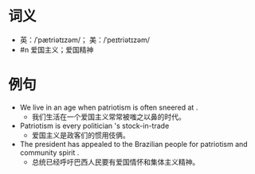 # 词义
- 英：/ˈpætriətɪzəm/； 美：/ˈpeɪtriətɪzəm/
- #n 爱国主义；爱国精神
# 例句
- We live in an age when patriotism is often sneered at .
	- 我们生活在一个爱国主义常常被嗤之以鼻的时代。
- Patriotism is every politician 's stock-in-trade
	- 爱国主义是政客们的惯用伎俩。
- The president has appealed to the Brazilian people for patriotism and community spirit .
	- 总统已经呼吁巴西人民要有爱国情怀和集体主义精神。
